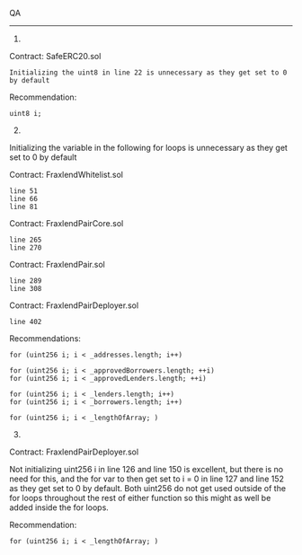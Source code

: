 QA

_________________________________________________________________________________________________________________________________________________

1.

Contract: SafeERC20.sol

	Initializing the uint8 in line 22 is unnecessary as they get set to 0 by default

Recommendation:
	
	uint8 i;

2.

Initializing the variable in the following for loops is unnecessary as they get set to 0 by default

Contract: FraxlendWhitelist.sol

	line 51
	line 66
	line 81
	
Contract: FraxlendPairCore.sol
	
	line 265
	line 270
	
Contract: FraxlendPair.sol

	line 289
	line 308
	
Contract: FraxlendPairDeployer.sol

	line 402
	
Recommendations:

	for (uint256 i; i < _addresses.length; i++)
	
	for (uint256 i; i < _approvedBorrowers.length; ++i)
	for (uint256 i; i < _approvedLenders.length; ++i)
	
	for (uint256 i; i < _lenders.length; i++)
	for (uint256 i; i < _borrowers.length; i++)
	
	for (uint256 i; i < _lengthOfArray; )
	
3.

Contract: FraxlendPairDeployer.sol

Not initializing uint256 i in line 126 and line 150 is excellent, but there is no need for this, and the for var to then get set to i = 0 in line 127 and line 152 as they get set to 0 by default. Both uint256 do not get used outside of the for loops throughout the rest of either function so this might as well be added inside the for loops.
	
Recommendation:

	for (uint256 i; i < _lengthOfArray; )